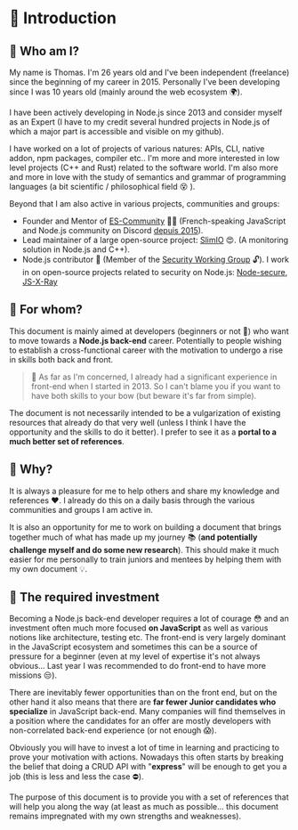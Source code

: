 # 👋 Introduction

## 👀 Who am I?

My name is Thomas. I'm 26 years old and I've been independent (freelance) since the beginning of my career in 2015. Personally I've been developing since I was 10 years old (mainly around the web ecosystem 🌍).

I have been actively developing in Node.js since 2013 and consider myself as an Expert (I have to my credit several hundred projects in Node.js of which a major part is accessible and visible on my github).

I have worked on a lot of projects of various natures: APIs, CLI, native addon, npm packages, compiler etc.. I'm more and more interested in low level projects (C++ and Rust) related to the software world. I'm also more and more in love with the study of semantics and grammar of programming languages (a bit scientific / philosophical field 😵 ).

Beyond that I am also active in various projects, communities and groups:

- Founder and Mentor of [ES-Community](https://github.com/ES-Community) 💪🚀 (French-speaking JavaScript and Node.js community on Discord [depuis 2015](https://dev.to/fraxken/communaute-javascript-es-community-4nm3)).
- Lead maintainer of a large open-source project: [SlimIO](https://github.com/SlimIO) 😍. (A monitoring solution in Node.js and C++).
- Node.js contributor 🐢 (Member of the [Security Working Group](https://github.com/nodejs/security-wg) 🔓). I work in on open-source projects related to security on Node.js: [Node-secure](https://github.com/ES-Community/nsecure), [JS-X-Ray](https://github.com/NodeSecure/js-x-ray)

## 👊 For whom?

This document is mainly aimed at developers (beginners or not 🐣) who want to move towards a **Node.js back-end** career. Potentially to people wishing to establish a cross-functional career with the motivation to undergo a rise in skills both back and front.

> 👀 As far as I'm concerned, I already had a significant experience in front-end when I started in 2013. So I can't blame you if you want to have both skills to your bow (but beware it's far from simple).


The document is not necessarily intended to be a vulgarization of existing resources that already do that very well (unless I think I have the opportunity and the skills to do it better). I prefer to see it as a **portal to a much better set of references**.

## 💬 Why?

It is always a pleasure for me to help others and share my knowledge and references ❤️. I already do this on a daily basis through the various communities and groups I am active in.

It is also an opportunity for me to work on building a document that brings together much of what has made up my journey 📚 (**and potentially challenge myself and do some new research**). This should make it much easier for me personally to train juniors and mentees by helping them with my own document 💡.

## 😬 The required investment

Becoming a Node.js back-end developer requires a lot of courage 😳 and an investment often much more focused **on JavaScript** as well as various notions like architecture, testing etc. The front-end is very largely dominant in the JavaScript ecosystem and sometimes this can be a source of pressure for a beginner (even at my level of expertise it's not always obvious... Last year I was recommended to do front-end to have more missions 😒).

There are inevitably fewer opportunities than on the front end, but on the other hand it also means that there are **far fewer Junior candidates who specialize** in JavaScript back-end. Many companies will find themselves in a position where the candidates for an offer are mostly developers with non-correlated back-end experience (or not enough 😱).

Obviously you will have to invest a lot of time in learning and practicing to prove your motivation with actions. Nowadays this often starts by breaking the belief that doing a CRUD API with "**express**" will be enough to get you a job (this is less and less the case ⛔).

The purpose of this document is to provide you with a set of references that will help you along the way (at least as much as possible... this document remains impregnated with my own strengths and weaknesses).
